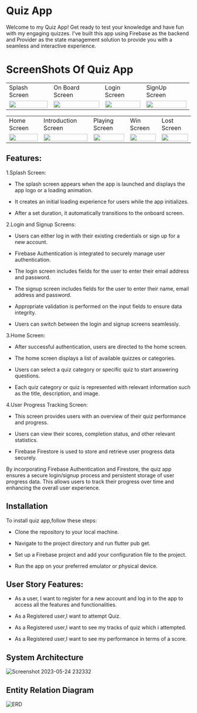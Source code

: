 # Quiz App

Welcome to my Quiz App! Get ready to test your knowledge and have fun with my engaging quizzes. I've built this app using Firebase as the backend and Provider as the state management solution to provide you with a seamless and interactive experience.

# ScreenShots Of Quiz App
<table style="width: 500px;">
  <tr>
    <td>Splash Screen</td>
    <td>On Board Screen</td>
    <td>Login Screen</td>
    <td>SignUp Screen</td>
    
  </tr>
  <tr>
    <td><img src="https://github.com/hamxamehboob/Quiz-App/assets/97390895/6a3662e1-b884-4a77-8bd7-07d29ffcc096" style="width: 100%;"></td>
    <td><img src="https://github.com/hamxamehboob/Quiz-App/assets/97390895/6b1b1c32-cc46-406b-8d39-70e1c33bcdc2" style="width: 100%;"></td>
    <td><img src="https://github.com/hamxamehboob/Quiz-App/assets/97390895/15b98aaa-887e-43b8-ad10-77a469a311c6" style="width: 100%;"></td>
    <td><img src="https://github.com/hamxamehboob/Quiz-App/assets/97390895/84e5c6a3-7ec7-4284-82aa-b9c76582b513" style="width: 100%;"></td>
   
  </tr>
</table>
<table>
  <tr>
    <td>Home Screen</td>
    <td>Introduction Screen</td>
    <td>Playing Screen</td>
    <td>Win Screen</td>
    <td>Lost Screen</td>
  </tr>  
  <tr>
     <td><img src="https://github.com/hamxamehboob/Quiz-App/assets/97390895/18526553-aba7-4f6c-a187-fad543035d69" style="width: 100%;"></td>
    <td><img src="https://github.com/hamxamehboob/Quiz-App/assets/97390895/804ff2f8-74ed-4c4c-93be-8261c0d7a4c1" style="width: 100%;"></td>
    <td><img src="https://github.com/hamxamehboob/Quiz-App/assets/97390895/c397bda4-55a2-4782-a065-296f7043c8bb" style="width: 100%;"></td>
    <td><img src="https://github.com/hamxamehboob/Quiz-App/assets/97390895/e4f229fe-1e00-4a90-9ecb-f738e5f7b0fd" style="width: 100%;"></td>
    <td><img src="https://github.com/hamxamehboob/Quiz-App/assets/97390895/66e784ff-1987-4232-a74d-b0d0e86f282b" style="width: 100%;"></td>
  </tr>
  </table>
  

## Features:
1.Splash Screen:

* The splash screen appears when the app is launched and displays the app logo or a loading animation.

* It creates an initial loading experience for users while the app initializes.

* After a set duration, it automatically transitions to the onboard screen.

2.Login and Signup Screens:

* Users can either log in with their existing credentials or sign up for a new account.

* Firebase Authentication is integrated to securely manage user authentication.

* The login screen includes fields for the user to enter their email address and password.

* The signup screen includes fields for the user to enter their name, email address and  password.

* Appropriate validation is performed on the input fields to ensure data integrity.

* Users can switch between the login and signup screens seamlessly.

3.Home Screen:

* After successful authentication, users are directed to the home screen.

* The home screen displays a list of available quizzes or categories.

* Users can select a quiz category or specific quiz to start answering questions.

* Each quiz category or quiz is represented with relevant information such as the title, description, and image.

4.User Progress Tracking Screen:

* This screen provides users with an overview of their quiz performance and progress.

* Users can view their scores, completion status, and other relevant statistics.

* Firebase Firestore is used to store and retrieve user progress data securely.

By incorporating Firebase Authentication and Firestore, the quiz app ensures a secure login/signup process and persistent storage of user progress data. This allows users to track their progress over time and enhancing the overall user experience.

## Installation
To install quiz app,follow these steps:

* Clone the repository to your local machine.

* Navigate to the project directory and run flutter pub get.

* Set up a Firebase project and add your configuration file to the project.

* Run the app on your preferred emulator or physical device.

## User Story Features:
* As a user, I want to register for a new account and log in to the app to access all the features and functionalities.

* As a Registered user,I want to attempt Quiz.

* As a Registered user,I want to see my tracks of quiz which i attempted.

* As a Registered user,I want to see my performance in terms of a score.


 
## System Architecture
![Screenshot 2023-05-24 232332](https://github.com/hamxamehboob/Quiz-App/assets/97390895/0c98097c-9bc3-4a86-82de-d5a6d5c3c855)

## Entity Relation Diagram
![ERD](https://github.com/hamxamehboob/Quiz-App/assets/97390895/50b1ab9e-b165-4f11-8593-fce0f56ab9d7)




